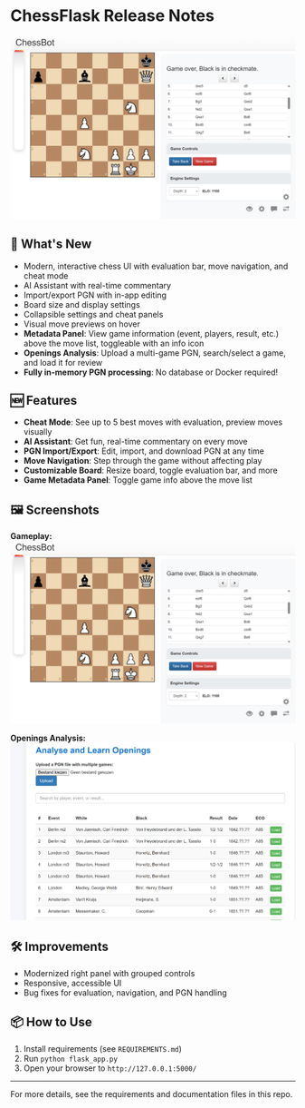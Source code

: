 # ChessFlask Release Notes

![Gameplay Example](Gameplay%20early.png)

## 🚀 What's New
- Modern, interactive chess UI with evaluation bar, move navigation, and cheat mode
- AI Assistant with real-time commentary
- Import/export PGN with in-app editing
- Board size and display settings
- Collapsible settings and cheat panels
- Visual move previews on hover
- **Metadata Panel**: View game information (event, players, result, etc.) above the move list, toggleable with an info icon
- **Openings Analysis**: Upload a multi-game PGN, search/select a game, and load it for review
- **Fully in-memory PGN processing**: No database or Docker required!

## 🆕 Features
- **Cheat Mode**: See up to 5 best moves with evaluation, preview moves visually
- **AI Assistant**: Get fun, real-time commentary on every move
- **PGN Import/Export**: Edit, import, and download PGN at any time
- **Move Navigation**: Step through the game without affecting play
- **Customizable Board**: Resize board, toggle evaluation bar, and more
- **Game Metadata Panel**: Toggle game info above the move list

## 🖼️ Screenshots

**Gameplay:**
![Gameplay Example](Gameplay%20early.png)

**Openings Analysis:**
![Openings Analysis](Analyse%20openings.png)

## 🛠️ Improvements
- Modernized right panel with grouped controls
- Responsive, accessible UI
- Bug fixes for evaluation, navigation, and PGN handling

## 📦 How to Use
1. Install requirements (see `REQUIREMENTS.md`)
2. Run `python flask_app.py`
3. Open your browser to `http://127.0.0.1:5000/`

---

For more details, see the requirements and documentation files in this repo. 